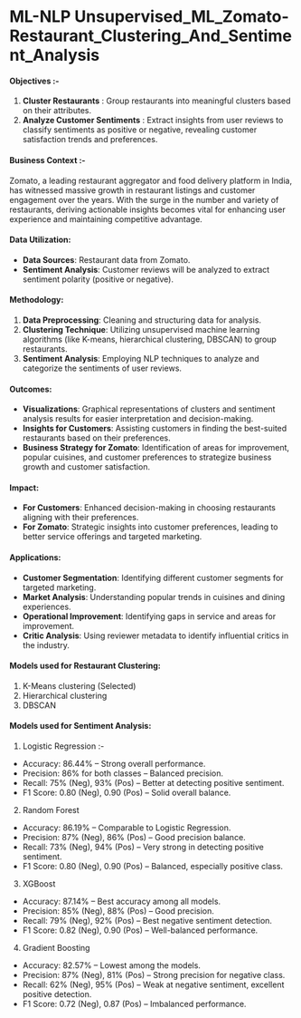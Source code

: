 # ML-NLP Unsupervised_ML_Zomato-Restaurant_Clustering_And_Sentiment_Analysis

#### Objectives :-
  1. **Cluster Restaurants** : Group restaurants into meaningful clusters based on their attributes.
  2. **Analyze Customer Sentiments** : Extract insights from user reviews to classify sentiments as positive or negative, revealing customer satisfaction trends and preferences.

#### Business Context :-

Zomato, a leading restaurant aggregator and food delivery platform in India, has witnessed massive growth in restaurant listings and customer engagement over the years. With the surge in the number and variety of restaurants, deriving actionable insights becomes vital for enhancing user experience and maintaining competitive advantage.

#### Data Utilization:

*   **Data Sources**: Restaurant data from Zomato.
*   **Sentiment Analysis**: Customer reviews will be analyzed to extract sentiment polarity (positive or negative).

#### Methodology:

1.  **Data Preprocessing**: Cleaning and structuring data for analysis.
2.  **Clustering Technique**: Utilizing unsupervised machine learning algorithms (like K-means, hierarchical clustering, DBSCAN) to group restaurants.
3.  **Sentiment Analysis**: Employing NLP techniques to analyze and categorize the sentiments of user reviews.

#### Outcomes:

*   **Visualizations**: Graphical representations of clusters and sentiment analysis results for easier interpretation and decision-making.
*   **Insights for Customers**: Assisting customers in finding the best-suited restaurants based on their preferences.
*   **Business Strategy for Zomato**: Identification of areas for improvement, popular cuisines, and customer preferences to strategize business growth and customer satisfaction.

#### Impact:

*   **For Customers**: Enhanced decision-making in choosing restaurants aligning with their preferences.
*   **For Zomato**: Strategic insights into customer preferences, leading to better service offerings and targeted marketing.

#### Applications:

*   **Customer Segmentation**: Identifying different customer segments for targeted marketing.
*   **Market Analysis**: Understanding popular trends in cuisines and dining experiences.
*   **Operational Improvement**: Identifying gaps in service and areas for improvement.
*   **Critic Analysis**: Using reviewer metadata to identify influential critics in the industry.

#### Models used for Restaurant Clustering:

1. K-Means clustering  (Selected)
2. Hierarchical clustering
3. DBSCAN 

#### Models used for Sentiment Analysis:

1. Logistic Regression :-
  * Accuracy: 86.44% – Strong overall performance.
  * Precision: 86% for both classes – Balanced precision.
  * Recall: 75% (Neg), 93% (Pos) – Better at detecting positive sentiment.
  * F1 Score: 0.80 (Neg), 0.90 (Pos) – Solid overall balance.

2. Random Forest

  * Accuracy: 86.19% – Comparable to Logistic Regression.
  * Precision: 87% (Neg), 86% (Pos) – Good precision balance.
  * Recall: 73% (Neg), 94% (Pos) – Very strong in detecting positive sentiment.
  * F1 Score: 0.80 (Neg), 0.90 (Pos) – Balanced, especially positive class.

3. XGBoost

  * Accuracy: 87.14% – Best accuracy among all models.
  * Precision: 85% (Neg), 88% (Pos) – Good precision.
  * Recall: 79% (Neg), 92% (Pos) – Best negative sentiment detection.
  * F1 Score: 0.82 (Neg), 0.90 (Pos) – Well-balanced performance.

4. Gradient Boosting

  * Accuracy: 82.57% – Lowest among the models.
  * Precision: 87% (Neg), 81% (Pos) – Strong precision for negative class.
  * Recall: 62% (Neg), 95% (Pos) – Weak at negative sentiment, excellent positive detection.
  * F1 Score: 0.72 (Neg), 0.87 (Pos) – Imbalanced performance.

#### 
